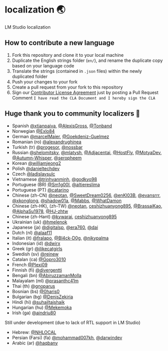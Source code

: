 # localization 🌏
LM Studio localization

## How to contribute a new language
1. Fork this repository and clone it to your local machine
2. Duplicate the English strings folder (`en/`), and rename the duplicate copy based on your language code
3. Translate the strings (contained in `.json` files) within the newly duplicated folder
4. Push your changes to your fork
5. Create a pull request from your fork to this repository
6. Sign our [Contributor License Agreement](https://lmstudio.ai/opensource/cla) just by posting a Pull Request Comment `I have read the CLA Document and I hereby sign the CLA`

## Huge thank you to community localizers 🙏

- Spanish [@xtianpaiva](https://github.com/xtianpaiva), [@AlexisGross](https://github.com/AlexisGross), [@Tonband](https://github.com/Tonband)
- Norwegian [@Exlo84](https://github.com/Exlo84)
- German [@marcelMaier](https://github.com/marcelMaier), [@Goekdeniz-Guelmez](https://github.com/Goekdeniz-Guelmez)
- Romanian (ro) [@alexandrughinea](https://github.com/alexandrughinea)
- Turkish (tr) [@progesor](https://github.com/progesor), [@nossbar](https://github.com/nossbar)
- Russian [@shelomitsky](https://github.com/shelomitsky), [@mlatysh](https://github.com/mlatysh), [@Adjacentai](https://github.com/Adjacentai), [@HostFly](https://github.com/HostFly), [@MotyaDev](https://github.com/MotyaDev), [@Autumn-Whisper](https://github.com/Autumn-Whisper), [@seropheem](https://github.com/seropheem)
- Korean [@williamjeong2](https://github.com/williamjeong2)
- Polish [@danieltechdev](https://github.com/danieltechdev)
- Czech [@ladislavsulc](https://github.com/ladislavsulc)
- Vietnamese [@trinhvanminh](https://github.com/trinhvanminh), [@godkyo98](https://github.com/godkyo98)
- Portuguese (BR) [@Sm1g00l](https://github.com/Sm1g00l), [@altiereslima](https://github.com/altiereslima)
- Portuguese (PT) [@catarino](https://github.com/catarino)
- Chinese (zh-CN) [@neotan](https://github.com/neotan), [@SweetDream0256](https://github.com/SweetDream0256), [@enKl03B](https://github.com/enKl03B), [@evansrrr](https://github.com/evansrrr), [@xkonglong](https://github.com/xkonglong), [@shadow01a](https://github.com/shadow01a), [@Mabbs](https://github.com/Mabbs), [@WhatDamon](https://github.com/WhatDamon)
- Chinese (zh-HK), (zh-TW) [@neotan](https://github.com/neotan), [ceshizhuanyong895](https://github.com/ceshizhuanyong895), [@BrassaiKao](https://github.com/BrassaiKao), [@AlphaSu1978](https://github.com/AlphaSu1978), [@HJ-zhtw](https://github.com/HJ-zhtw)
- Chinese (zh-Hant) [@kywarai](https://github.com/kywarai), [ceshizhuanyong895](https://github.com/ceshizhuanyong895)
- Ukrainian (uk) [@hmelenok](https://github.com/hmelenok)
- Japanese (ja) [@digitalsp](https://github.com/digitalsp), [@era760](https://github.com/era760), [@dai](https://github.com/dai)
- Dutch (nl) [@alaaf11](https://github.com/alaaf11)
- Italian (it) [@fralapo](https://github.com/fralapo), [@Bl4ck-D0g](https://github.com/Bl4ck-D0g), [@nikypalma](https://github.com/nikypalma)
- Indonesian (id) [@dwirx](https://github.com/dwirx)
- Greek (gr) [@ilikecatgirls](https://github.com/ilikecatgirls)
- Swedish (sv) [@reinew](https://github.com/reinew)
- Catalan (ca) [@Gopro3010](https://github.com/Gopro3010)
- French [@Plexi09](https://github.com/Plexi09)
- Finnish (fi) [@divergentti](https://github.com/divergentti)
- Bengali (bn) [@AbiruzzamanMolla](https://github.com/AbiruzzamanMolla)
- Malayalam (ml) [@prasanthc41m](https://github.com/prasanthc41m)
- Thai (th) [@gnoparus](https://github.com/gnoparus)
- Bosnian (bs) [@0haris0](https://github.com/0haris0)
- Bulgarian (bg) [@DenisZekiria](https://github.com/DenisZekiria)
- Hindi (hi) [@suhailtajshaik](https://github.com/suhailtajshaik)
- Hungarian (hu) [@Mekemoka](https://github.com/Mekemoka)
- Irish (ga) [@aindriu80](https://github.com/aindriu80)

Still under development (due to lack of RTL support in LM Studio)
- Hebrew: [@NHLOCAL](https://github.com/NHLOCAL)
- Persian (Farsi) (fa) [@mohammad007kh](https://github.com/mohammad007kh), [@darwindev](https://github.com/darwindev)
- Arabic (ar) [@haqbany](https://github.com/haqbany)
